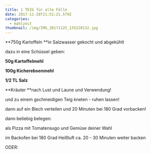 ```yaml
---
title: 1 TEIG für alle Fälle
date: 2017-11-28T21:51:21.579Z
categories:
  - mahlzeit
thumbnail: /img/IMG_20171125_135220132.jpg
---
```

**750g Kartoffeln **in Salzwasser gekocht und abgekühlt

dazu in eine Schüssel geben:

**50g Kartoffelmehl**

**100g Kicherebsenmehl**

**1/2 TL Salz**

**Kräuter **nach Lust und Laune und Verwendung!

und zu einem gschmeidigen Teig kneten - ruhen lassen!

dann auf ein Blech verteilen und 20 Minuten bei 180 Grad vorbacken!

dann beliebig belegen:

als Pizza mit Tomatensugo und Gemüse deiner Wahl

im Backofen bei 180 Grad Heißluft ca. 20 - 30 Minuten weiter backen

ODER:
